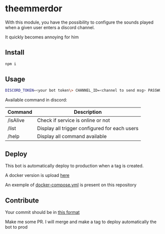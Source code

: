# theemmerdor

With this module, you have the possibility to configure the sounds played when a given user enters a discord channel.

It quickly becomes annoying for him

## Install

``` bash
npm i
```

## Usage

``` bash
DISCORD_TOKEN=<your bot token\> CHANNEL_ID=<channel to send msg> PASSWORD=<a password to secure frontend\> nodemon --ext js src/index
```

Available command in discord: 

| Command  | Description  | 
|---|---|
| /isAlive  | Check if service is online or not  |
| /list  | Display all trigger configured for each users  |
| /help  | Display all command available  |

## Deploy
This bot is automatically deploy to production when a tag is created.

A docker version is upload [here](https://github.com/clabroche/docker-registry/packages/466346
)

An exemple of [docker-compose.yml](https://github.com/clabroche/the-emmerdor/blob/master/docker-compose.yml) is present on this repository 

## Contribute

Your commit should be in [this format](https://github.com/commitizen/cz-cli)

Make me some PR. I will merge and make a tag to deploy automatically the bot to prod
